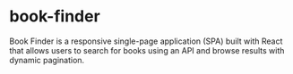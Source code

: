 # book-finder
Book Finder is a responsive single-page application (SPA) built with React that allows users to search for books using an API and browse results with dynamic pagination.
